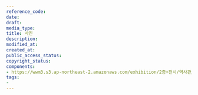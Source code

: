 ```yaml
---
reference_code: 
date: 
draft: 
media_type: 
title: 사진
description: 
modified_at: 
created_at: 
public_access_status: 
copyright_status: 
components:
- https://wwm3.s3.ap-northeast-2.amazonaws.com/exhibition/2층+전시/역사관/완_위안소/사진.JPG
tags:
- 
---
```

